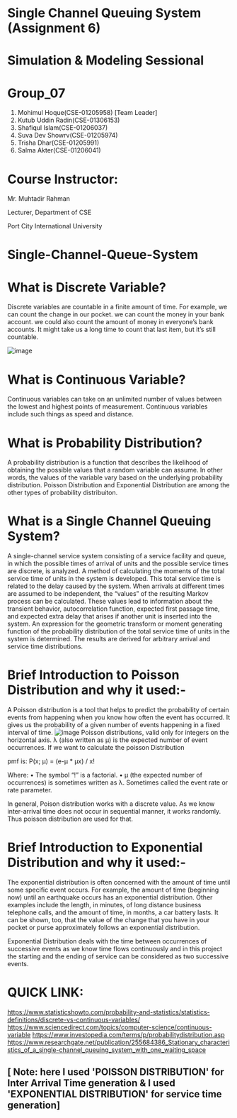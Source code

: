 # Single Channel Queuing System (Assignment 6)

# Simulation & Modeling Sessional

# Group_07
   1. Mohimul Hoque(CSE-01205958) [Team Leader]
   2. Kutub Uddin Radin(CSE-01306153)
   3. Shafiqul Islam(CSE-01206037)
   4. Suva Dev Showrv(CSE-01205974)
   5. Trisha Dhar(CSE-01205991)
   6. Salma Akter(CSE-01206041)
   
# Course Instructor: 

Mr. Muhtadir Rahman

Lecturer, Department of CSE

Port City International University

# Single-Channel-Queue-System
# What is Discrete Variable?

Discrete variables are countable in a finite amount of time. For example, we can count the change in our pocket. we can count the money in your bank account. we could also count the amount of money in everyone’s bank accounts. It might take us a long time to count that last item, but it’s still countable.

![image](https://user-images.githubusercontent.com/41919560/113599884-11d38100-9661-11eb-9f97-3b355e69de0b.png)

 # What is Continuous Variable?
 
Continuous variables can take on an unlimited number of values between the lowest and highest points of measurement. Continuous variables include such things as speed and distance.

# What is Probability Distribution?
A probability distribution is a function that describes the likelihood of obtaining the possible values that a random variable can assume. In other words, the values of the variable vary based on the underlying probability distribution. Poisson Distribution and Exponential Distribution are among the other types of probability distribuiton.

# What is a Single Channel Queuing System?
A single-channel service system consisting of a service facility and queue, in which the possible times of arrival of units and the possible service times are discrete, is analyzed. A method of calculating the moments of the total service time of units in the system is developed. This total service time is related to the delay caused by the system. When arrivals at different times are assumed to be independent, the “values” of the resulting Markov process can be calculated. These values lead to information about the transient behavior, autocorrelation function, expected first passage time, and expected extra delay that arises if another unit is inserted into the system. An expression for the geometric transform or moment generating function of the probability distribution of the total service time of units in the system is determined. The results are derived for arbitrary arrival and service time distributions.

# Brief Introduction to Poisson Distribution and why it used:-
A Poisson distribution is a tool that helps to predict the probability of certain events from happening when you know how often the event has occurred. It gives us the probability of a given number of events happening in a fixed interval of time.
![image](https://user-images.githubusercontent.com/41919560/113600536-f9b03180-9661-11eb-9b9d-0327ce1434eb.png)
Poisson distributions, valid only for integers on the horizontal axis. λ (also written as μ) is the expected number of event occurrences. If we want to calculate the poisson Distribution

pmf is: P(x; μ) = (e-μ * μx) / x!

Where: • The symbol “!” is a factorial. • μ (the expected number of occurrences) is sometimes written as λ. Sometimes called the event rate or rate parameter.

In general, Poison distribution works with a discrete value. As we know inter-arrival time does not occur in sequential manner, it works randomly. Thus poisson distribution are used for that.

# Brief Introduction to Exponential Distribution and why it used:-
The exponential distribution is often concerned with the amount of time until some specific event occurs. For example, the amount of time (beginning now) until an earthquake occurs has an exponential distribution. Other examples include the length, in minutes, of long distance business telephone calls, and the amount of time, in months, a car battery lasts. It can be shown, too, that the value of the change that you have in your pocket or purse approximately follows an exponential distribution.

Exponential Distribution deals with the time between occurrences of successive events as we know time flows continuously and in this project the starting and the ending of service can be considered as two successive events.

# QUICK LINK:
https://www.statisticshowto.com/probability-and-statistics/statistics-definitions/discrete-vs-continuous-variables/
https://www.sciencedirect.com/topics/computer-science/continuous-variable
https://www.investopedia.com/terms/p/probabilitydistribution.asp
https://www.researchgate.net/publication/255684386_Stationary_characteristics_of_a_single-channel_queuing_system_with_one_waiting_space




## [ Note: here I used 'POISSON DISTRIBUTION' for Inter Arrival Time generation & I used 'EXPONENTIAL DISTRIBUTION' for service time generation]
